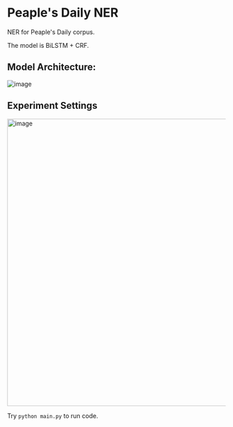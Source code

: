 # Peaple's Daily NER
NER for Peaple's Daily corpus. 

The model is BiLSTM + CRF. 

## Model Architecture:
![image](https://user-images.githubusercontent.com/37136730/156741005-fc2a69db-087a-4632-9b5a-152cd1777530.png)

## Experiment Settings
<img width="663" alt="image" src="https://user-images.githubusercontent.com/37136730/156741232-5895b8ec-2bae-42ef-b29f-7c7a6fed942c.png">


Try `python main.py` to run code.
